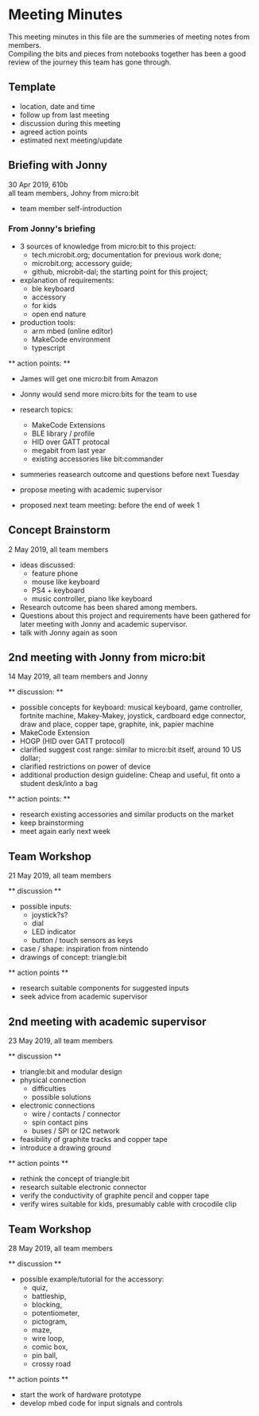 # Meeting Minutes  

This meeting minutes in this file are the summeries of meeting notes from members.  
Compiling the bits and pieces from notebooks together has been a good review of the journey this team has gone through.

## Template
- location, date and time  
- follow up from last meeting
- discussion during this meeting
- agreed action points  
- estimated next meeting/update

## Briefing with Jonny  
30 Apr 2019, 610b  
all team members, Johny from micro:bit  
- team member self-introduction
### From Jonny's briefing
- 3 sources of knowledge from micro:bit to this project:
    - tech.microbit.org; documentation for previous work done;
    - microbit.org; accessory guide;
    - github, microbit-dal; the starting point for this project;
- explanation of requirements:
    - ble keyboard
    - accessory
    - for kids
    - open end nature
- production tools:
    - arm mbed (online editor)
    - MakeCode environment
    - typescript  
    
** action points: **
- James will get one micro:bit from Amazon
- Jonny would send more micro:bits for the team to use
- research topics:
    - MakeCode Extensions
    - BLE library / profile
    - HID over GATT protocal
    - megabit from last year
    - existing accessories like bit:commander
- summeries reasearch outcome and questions before next Tuesday
- propose meeting with academic supervisor

- proposed next team meeting: before the end of week 1

## Concept Brainstorm
2 May 2019, all team members
- ideas discussed:
    - feature phone
    - mouse like keyboard
    - PS4 + keyboard
    - music controller, piano like keyboard
- Research outcome has been shared among members.
- Questions about this project and requirements have been gathered for later meeting with Jonny and academic supervisor.   
- talk with Jonny again as soon 

## 2nd meeting with Jonny from micro:bit
14 May 2019, all team members and Jonny  

** discussion: **
- possible concepts for keyboard: musical keyboard, game controller, fortnite machine, Makey-Makey, joystick, cardboard edge connector, draw and place, copper tape, graphite, ink, papier machine
- MakeCode Extension
- HOGP (HID over GATT protocol) 
- clarified suggest cost range: similar to micro:bit itself, around 10 US dollar;
- clarified restrictions on power of device
- additional production design guideline: Cheap and useful, fit onto a student desk/into a bag

** action points: **
- research existing accessories and similar products on the market
- keep brainstorming 
- meet again early next week

## Team Workshop 
21 May 2019, all team members

** discussion **
- possible inputs:
    - joystick?s?
    - dial
    - LED indicator
    - button / touch sensors as keys
- case / shape: inspiration from nintendo
- drawings of concept: triangle:bit

** action points **
- research suitable components for suggested inputs
- seek advice from academic supervisor

## 2nd meeting with academic supervisor
23 May 2019, all team members

** discussion **
- triangle:bit and modular design
- physical connection
    - difficulties
    - possible solutions
- electronic connections
    - wire / contacts / connector
    - spin contact pins
    - buses / SPI or I2C network
- feasibility of graphite tracks and copper tape
- introduce a drawing ground

** action points **
- rethink the concept of triangle:bit
- research suitable electronic connector
- verify the conductivity of graphite pencil and copper tape
- verify wires suitable for kids, presumably cable with crocodile clip

## Team Workshop
28 May 2019, all team members

** discussion **
- possible example/tutorial for the accessory: 
    - quiz, 
    - battleship, 
    - blocking, 
    - potentiometer, 
    - pictogram, 
    - maze, 
    - wire loop, 
    - comic box, 
    - pin ball, 
    - crossy road
    
** action points **
- start the work of hardware prototype
- develop mbed code for input signals and controls


